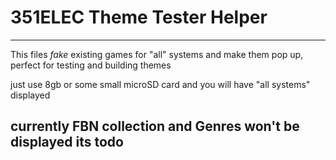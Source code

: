 # 351ELEC Theme Tester Helper
-------------------
This files _fake_ existing games for "all" systems and make them pop up, perfect for testing and building themes

just use 8gb or some small microSD card and you will have "all systems" displayed

## currently **FBN collection** and **Genres** won't be displayed its todo
